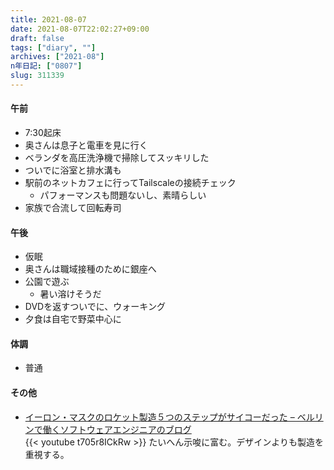 ```yaml
---
title: 2021-08-07
date: 2021-08-07T22:02:27+09:00
draft: false
tags: ["diary", ""]
archives: ["2021-08"]
n年日記: ["0807"]
slug: 311339
---
```

#### 午前
- 7:30起床
- 奥さんは息子と電車を見に行く
- ベランダを高圧洗浄機で掃除してスッキリした
- ついでに浴室と排水溝も
- 駅前のネットカフェに行ってTailscaleの接続チェック
  - パフォーマンスも問題ないし、素晴らしい
- 家族で合流して回転寿司
#### 午後
- 仮眠
- 奥さんは職域接種のために銀座へ
- 公園で遊ぶ
  - 暑い溶けそうだ
- DVDを返すついでに、ウォーキング
- 夕食は自宅で野菜中心に
#### 体調
- 普通
#### その他
- [イーロン・マスクのロケット製造５つのステップがサイコーだった – ベルリンで働くソフトウェアエンジニアのブログ](https://jabba.cloud/20210807-elon-musk)  
{{< youtube t705r8ICkRw >}}
たいへん示唆に富む。デザインよりも製造を重視する。
